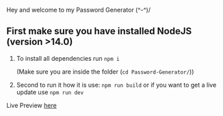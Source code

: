 Hey and welcome to my Password Generator (^-^)/

## **First make sure you have installed NodeJS (version >14.0)**

1. To install all dependencies run `npm i`

    (Make sure you are inside the folder (`cd Password-Generator/`))

2. Second to run it how it is use: `npm run build` 
or if you want to get a live update use `npm run dev`

Live Preview [here](https://pwgen.bycrxhit.de)
